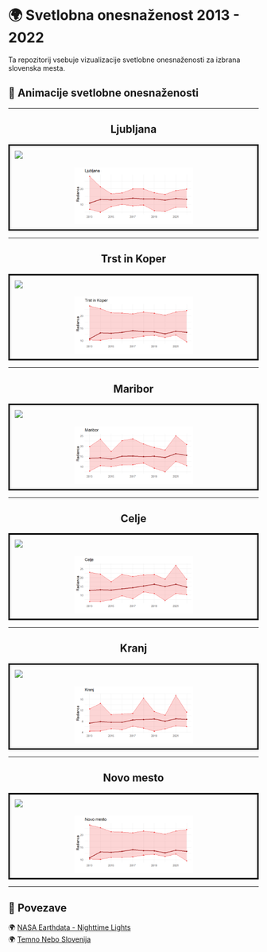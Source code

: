 
# 🌍 Svetlobna onesnaženost 2013 - 2022

Ta repozitorij vsebuje vizualizacije svetlobne onesnaženosti za izbrana slovenska mesta.

## 📌 Animacije svetlobne onesnaženosti

---

### <h2 align="center"><b>Ljubljana</b></h2>

<div style="border: 3px solid black; padding: 10px; display: flex; flex-direction: column; align-items: center;">
    <img src="Ljubljana.gif" width="100%">
    <br>
    <img src="Ljubljana.png" width="50%">
</div>

---

### <h2 align="center"><b>Trst in Koper</b></h2>

<div style="border: 3px solid black; padding: 10px; display: flex; flex-direction: column; align-items: center;">
    <img src="Trst-Koper.gif" width="100%">
    <br>
    <img src="Trst-Koper.png" width="50%">
</div>

---

### <h2 align="center"><b>Maribor</b></h2>

<div style="border: 3px solid black; padding: 10px; display: flex; flex-direction: column; align-items: center;">
    <img src="Maribor.gif" width="100%">
    <br>
    <img src="Maribor.png" width="50%">
</div>

---

### <h2 align="center"><b>Celje</b></h2>

<div style="border: 3px solid black; padding: 10px; display: flex; flex-direction: column; align-items: center;">
    <img src="Celje.gif" width="100%">
    <br>
    <img src="Celje.png" width="50%">
</div>

---

### <h2 align="center"><b>Kranj</b></h2>

<div style="border: 3px solid black; padding: 10px; display: flex; flex-direction: column; align-items: center;">
    <img src="Kranj.gif" width="100%">
    <br>
    <img src="Kranj.png" width="50%">
</div>

---

### <h2 align="center"><b>Novo mesto</b></h2>

<div style="border: 3px solid black; padding: 10px; display: flex; flex-direction: column; align-items: center;">
    <img src="Novo-mesto.gif" width="100%">
    <br>
    <img src="Novo-mesto.png" width="50%">
</div>

---

## 🔗 Povezave
🌍 [NASA Earthdata - Nighttime Lights](https://www.earthdata.nasa.gov/topics/human-dimensions/nighttime-lights)  
🌍 [Temno Nebo Slovenija](http://www.temnonebo.si/)
